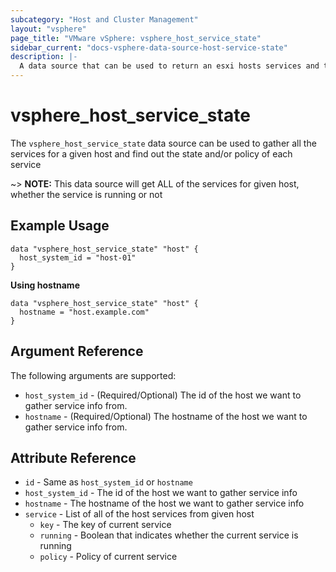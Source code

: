 ```yaml
---
subcategory: "Host and Cluster Management"
layout: "vsphere"
page_title: "VMware vSphere: vsphere_host_service_state"
sidebar_current: "docs-vsphere-data-source-host-service-state"
description: |-
  A data source that can be used to return an esxi hosts services and their states
---
```


# vsphere_host_service_state

The `vsphere_host_service_state` data source can be used to gather all the services for a given host
and find out the state and/or policy of each service

~> **NOTE:** This data source will get ALL of the services for given host, whether the service is running or not

## Example Usage

```hcl
data "vsphere_host_service_state" "host" {
  host_system_id = "host-01"
}
```

 **Using hostname**

```hcl
data "vsphere_host_service_state" "host" {
  hostname = "host.example.com"
}
```

## Argument Reference

The following arguments are supported:

* `host_system_id` - (Required/Optional) The id of the host we want to gather service info from.
* `hostname` - (Required/Optional) The hostname of the host we want to gather service info from.

## Attribute Reference

* `id` - Same as `host_system_id` or `hostname`
* `host_system_id` - The id of the host we want to gather service info
* `hostname` - The hostname of the host we want to gather service info
* `service` - List of all of the host services from given host
    * `key`     - The key of current service
    * `running` - Boolean that indicates whether the current service is running
    * `policy`  - Policy of current service
